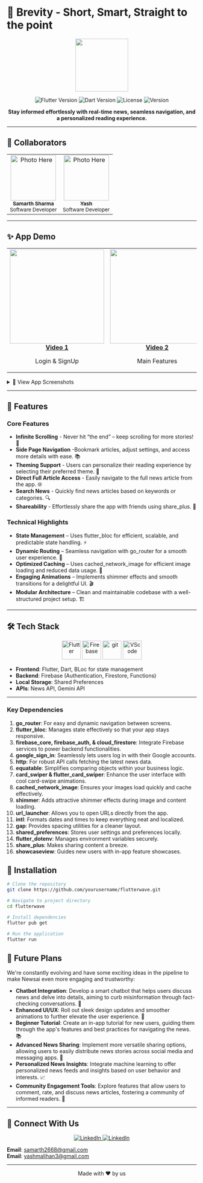 # 🚀 Brevity - Short, Smart, Straight to the point

<p align="center">
  <img src="https://raw.githubusercontent.com/Yash159357/NewsAI/main/assets/logos/applogo.png" width="140"/>
</p>

<p align="center">
  <img src="https://img.shields.io/badge/Flutter-3.29.2-blue?logo=flutter" alt="Flutter Version" />
  <img src="https://img.shields.io/badge/Dart-3.7.2-blue?logo=dart" alt="Dart Version" />
  <img src="https://img.shields.io/badge/License-MIT-green" alt="License" />
  <img src="https://img.shields.io/badge/Version-1.0.0-orange" alt="Version" />
</p>

<p align="center">
  <b>Stay informed effortlessly with real-time news, seamless navigation, and a personalized reading experience.</b>
</p>

---

## 👥 Collaborators

<p align="center">
  <table>
    <tr>
      <td align="center">
        <a href="https://github.com/saysamarth">
          <img src="https://private-user-images.githubusercontent.com/125565160/428565229-cccb1dc2-c7b6-4962-bffd-dde402e2c3be.jpg?jwt=eyJhbGciOiJIUzI1NiIsInR5cCI6IkpXVCJ9.eyJpc3MiOiJnaXRodWIuY29tIiwiYXVkIjoicmF3LmdpdGh1YnVzZXJjb250ZW50LmNvbSIsImtleSI6ImtleTUiLCJleHAiOjE3NDM0MjA5NjYsIm5iZiI6MTc0MzQyMDY2NiwicGF0aCI6Ii8xMjU1NjUxNjAvNDI4NTY1MjI5LWNjY2IxZGMyLWM3YjYtNDk2Mi1iZmZkLWRkZTQwMmUyYzNiZS5qcGc_WC1BbXotQWxnb3JpdGhtPUFXUzQtSE1BQy1TSEEyNTYmWC1BbXotQ3JlZGVudGlhbD1BS0lBVkNPRFlMU0E1M1BRSzRaQSUyRjIwMjUwMzMxJTJGdXMtZWFzdC0xJTJGczMlMkZhd3M0X3JlcXVlc3QmWC1BbXotRGF0ZT0yMDI1MDMzMVQxMTMxMDZaJlgtQW16LUV4cGlyZXM9MzAwJlgtQW16LVNpZ25hdHVyZT1iYmE1NGZhMjdkZDU0ZjNkNzk3MWQ1Njg1ZjZiMTQ3YWYyMzI1Yjk3OTZhNGM1NWExNTY4MDgyZjg3YmM5MmU3JlgtQW16LVNpZ25lZEhlYWRlcnM9aG9zdCJ9.3L9d67HQ11Gt6kKbATMzEPzmATONxPy3oJbm-URTgjI" width="120px" alt="Photo Here"/>
          <br />
          <sub><b>Samarth Sharma</b></sub>
        </a>
        <br />
        <sub>Software Developer</sub>
      </td>
      <td align="center">
        <a href="https://github.com/Yash159357">
          <img src="https://private-user-images.githubusercontent.com/125565160/428565224-dde7747e-37b0-41f5-a024-4870ce63df87.jpg?jwt=eyJhbGciOiJIUzI1NiIsInR5cCI6IkpXVCJ9.eyJpc3MiOiJnaXRodWIuY29tIiwiYXVkIjoicmF3LmdpdGh1YnVzZXJjb250ZW50LmNvbSIsImtleSI6ImtleTUiLCJleHAiOjE3NDM0MjA5NjYsIm5iZiI6MTc0MzQyMDY2NiwicGF0aCI6Ii8xMjU1NjUxNjAvNDI4NTY1MjI0LWRkZTc3NDdlLTM3YjAtNDFmNS1hMDI0LTQ4NzBjZTYzZGY4Ny5qcGc_WC1BbXotQWxnb3JpdGhtPUFXUzQtSE1BQy1TSEEyNTYmWC1BbXotQ3JlZGVudGlhbD1BS0lBVkNPRFlMU0E1M1BRSzRaQSUyRjIwMjUwMzMxJTJGdXMtZWFzdC0xJTJGczMlMkZhd3M0X3JlcXVlc3QmWC1BbXotRGF0ZT0yMDI1MDMzMVQxMTMxMDZaJlgtQW16LUV4cGlyZXM9MzAwJlgtQW16LVNpZ25hdHVyZT1jMTZhOGM1M2Y1ZDc5ZTZlZGVmZjJiNTFmMWQyZjkxZmFhYjVjOWU0MDM5NWU4MzRiZTRjODE1MGU4ZDBmNGNjJlgtQW16LVNpZ25lZEhlYWRlcnM9aG9zdCJ9.C1UBEX_64t80MwIFXRSpTv4F6oz2-lu1AOp3HUZlWxE" width="120px" alt="Photo Here"/>
          <br />
          <sub><b>Yash</b></sub>
        </a>
        <br />
        <sub>Software Developer</sub>
      </td>
    </tr>
  </table>
</p>

---

## ✨ App Demo
<table>
  <tr>
    <td align="center">
      <a href="https://youtube.com/shorts/1T-qu-lke-I?feature=share" target="_blank">
        <img src="https://private-user-images.githubusercontent.com/125565160/428586415-8868e125-4711-4ab1-a62a-15c5fe1e134b.jpg?jwt=eyJhbGciOiJIUzI1NiIsInR5cCI6IkpXVCJ9.eyJpc3MiOiJnaXRodWIuY29tIiwiYXVkIjoicmF3LmdpdGh1YnVzZXJjb250ZW50LmNvbSIsImtleSI6ImtleTUiLCJleHAiOjE3NDM0MjA5MTMsIm5iZiI6MTc0MzQyMDYxMywicGF0aCI6Ii8xMjU1NjUxNjAvNDI4NTg2NDE1LTg4NjhlMTI1LTQ3MTEtNGFiMS1hNjJhLTE1YzVmZTFlMTM0Yi5qcGc_WC1BbXotQWxnb3JpdGhtPUFXUzQtSE1BQy1TSEEyNTYmWC1BbXotQ3JlZGVudGlhbD1BS0lBVkNPRFlMU0E1M1BRSzRaQSUyRjIwMjUwMzMxJTJGdXMtZWFzdC0xJTJGczMlMkZhd3M0X3JlcXVlc3QmWC1BbXotRGF0ZT0yMDI1MDMzMVQxMTMwMTNaJlgtQW16LUV4cGlyZXM9MzAwJlgtQW16LVNpZ25hdHVyZT1lNjk1ZDM2YjVjNGYzNjYwYWY5MDEyZjI5NzNlNzczY2VlNzZlZTM0YjE4NTQzOTkyNTRlMDlkMjJjMDIxNjUwJlgtQW16LVNpZ25lZEhlYWRlcnM9aG9zdCJ9.bxpIjQGDA1XpgQ7EPGx3WOZPTvBFekApec1wrA4a5U8" width="250"/>
        <br/>
        <b>Video 1</b>
      </a>
      <p>Login & SignUp</p>
    </td>
    <td align="center">
      <a href="https://youtube.com/shorts/tuf-qZ3jiEY?feature=share" target="_blank">
        <img src="https://private-user-images.githubusercontent.com/125565160/428586415-8868e125-4711-4ab1-a62a-15c5fe1e134b.jpg?jwt=eyJhbGciOiJIUzI1NiIsInR5cCI6IkpXVCJ9.eyJpc3MiOiJnaXRodWIuY29tIiwiYXVkIjoicmF3LmdpdGh1YnVzZXJjb250ZW50LmNvbSIsImtleSI6ImtleTUiLCJleHAiOjE3NDM0MjA5MTMsIm5iZiI6MTc0MzQyMDYxMywicGF0aCI6Ii8xMjU1NjUxNjAvNDI4NTg2NDE1LTg4NjhlMTI1LTQ3MTEtNGFiMS1hNjJhLTE1YzVmZTFlMTM0Yi5qcGc_WC1BbXotQWxnb3JpdGhtPUFXUzQtSE1BQy1TSEEyNTYmWC1BbXotQ3JlZGVudGlhbD1BS0lBVkNPRFlMU0E1M1BRSzRaQSUyRjIwMjUwMzMxJTJGdXMtZWFzdC0xJTJGczMlMkZhd3M0X3JlcXVlc3QmWC1BbXotRGF0ZT0yMDI1MDMzMVQxMTMwMTNaJlgtQW16LUV4cGlyZXM9MzAwJlgtQW16LVNpZ25hdHVyZT1lNjk1ZDM2YjVjNGYzNjYwYWY5MDEyZjI5NzNlNzczY2VlNzZlZTM0YjE4NTQzOTkyNTRlMDlkMjJjMDIxNjUwJlgtQW16LVNpZ25lZEhlYWRlcnM9aG9zdCJ9.bxpIjQGDA1XpgQ7EPGx3WOZPTvBFekApec1wrA4a5U8" width="250"/>
        <br/>
        <b>Video 2</b>
      </a>
      <p>Main Features</p>
    </td>
     <td align="center">
      <a href="https://youtube.com/shorts/7Xda11xPDwE?feature=share" target="_blank">
        <img src="https://private-user-images.githubusercontent.com/125565160/428586415-8868e125-4711-4ab1-a62a-15c5fe1e134b.jpg?jwt=eyJhbGciOiJIUzI1NiIsInR5cCI6IkpXVCJ9.eyJpc3MiOiJnaXRodWIuY29tIiwiYXVkIjoicmF3LmdpdGh1YnVzZXJjb250ZW50LmNvbSIsImtleSI6ImtleTUiLCJleHAiOjE3NDM0MjA5MTMsIm5iZiI6MTc0MzQyMDYxMywicGF0aCI6Ii8xMjU1NjUxNjAvNDI4NTg2NDE1LTg4NjhlMTI1LTQ3MTEtNGFiMS1hNjJhLTE1YzVmZTFlMTM0Yi5qcGc_WC1BbXotQWxnb3JpdGhtPUFXUzQtSE1BQy1TSEEyNTYmWC1BbXotQ3JlZGVudGlhbD1BS0lBVkNPRFlMU0E1M1BRSzRaQSUyRjIwMjUwMzMxJTJGdXMtZWFzdC0xJTJGczMlMkZhd3M0X3JlcXVlc3QmWC1BbXotRGF0ZT0yMDI1MDMzMVQxMTMwMTNaJlgtQW16LUV4cGlyZXM9MzAwJlgtQW16LVNpZ25hdHVyZT1lNjk1ZDM2YjVjNGYzNjYwYWY5MDEyZjI5NzNlNzczY2VlNzZlZTM0YjE4NTQzOTkyNTRlMDlkMjJjMDIxNjUwJlgtQW16LVNpZ25lZEhlYWRlcnM9aG9zdCJ9.bxpIjQGDA1XpgQ7EPGx3WOZPTvBFekApec1wrA4a5U8" width="250"/>
        <br/>
        <b>Video 3</b>
      </a>
      <p>Additional Features</p>
    </td>
  </tr>
</table>

<details>
<summary>📱 View App Screenshots</summary>
<p align="center">
  <img src="https://private-user-images.githubusercontent.com/125565160/428565101-60b1b727-c6c0-4ed9-be6b-e7986ace0f1e.jpg?jwt=eyJhbGciOiJIUzI1NiIsInR5cCI6IkpXVCJ9.eyJpc3MiOiJnaXRodWIuY29tIiwiYXVkIjoicmF3LmdpdGh1YnVzZXJjb250ZW50LmNvbSIsImtleSI6ImtleTUiLCJleHAiOjE3NDM0MjA5NjYsIm5iZiI6MTc0MzQyMDY2NiwicGF0aCI6Ii8xMjU1NjUxNjAvNDI4NTY1MTAxLTYwYjFiNzI3LWM2YzAtNGVkOS1iZTZiLWU3OTg2YWNlMGYxZS5qcGc_WC1BbXotQWxnb3JpdGhtPUFXUzQtSE1BQy1TSEEyNTYmWC1BbXotQ3JlZGVudGlhbD1BS0lBVkNPRFlMU0E1M1BRSzRaQSUyRjIwMjUwMzMxJTJGdXMtZWFzdC0xJTJGczMlMkZhd3M0X3JlcXVlc3QmWC1BbXotRGF0ZT0yMDI1MDMzMVQxMTMxMDZaJlgtQW16LUV4cGlyZXM9MzAwJlgtQW16LVNpZ25hdHVyZT1iZGI0MjRhNjZmNjYzNDExZTA4ZDJhZmEwODE2NmM0MGUxMjgzMDVhYjRmODNkYzhiZWNhNmE5YjkxMWJkNDM5JlgtQW16LVNpZ25lZEhlYWRlcnM9aG9zdCJ9.WnTBQXH5tF9oCu_UI4jiAnss4PpqHQ8dkJevAfHfOP8" alt="Dashboard Screen" width="22%"/>
  <img src="https://private-user-images.githubusercontent.com/125565160/428565113-9adc3abe-f8cb-4780-bd74-3e11aa038e0c.jpg?jwt=eyJhbGciOiJIUzI1NiIsInR5cCI6IkpXVCJ9.eyJpc3MiOiJnaXRodWIuY29tIiwiYXVkIjoicmF3LmdpdGh1YnVzZXJjb250ZW50LmNvbSIsImtleSI6ImtleTUiLCJleHAiOjE3NDM0MjA5NjYsIm5iZiI6MTc0MzQyMDY2NiwicGF0aCI6Ii8xMjU1NjUxNjAvNDI4NTY1MTEzLTlhZGMzYWJlLWY4Y2ItNDc4MC1iZDc0LTNlMTFhYTAzOGUwYy5qcGc_WC1BbXotQWxnb3JpdGhtPUFXUzQtSE1BQy1TSEEyNTYmWC1BbXotQ3JlZGVudGlhbD1BS0lBVkNPRFlMU0E1M1BRSzRaQSUyRjIwMjUwMzMxJTJGdXMtZWFzdC0xJTJGczMlMkZhd3M0X3JlcXVlc3QmWC1BbXotRGF0ZT0yMDI1MDMzMVQxMTMxMDZaJlgtQW16LUV4cGlyZXM9MzAwJlgtQW16LVNpZ25hdHVyZT04ZDdlNmUzOTU1MmUxYjA2YjEyMzUyMTBmNDQwZGNlZDhiZjRiYjQ3Y2Y3OWQ1ODIyNjJlZmM5Yjg4OGY3YzU1JlgtQW16LVNpZ25lZEhlYWRlcnM9aG9zdCJ9.0kuH9WAAH4MvDo4RO2OCgkY1HWmAQ1ZadBHvZ5kha7U" alt="Analytics Screen" width="22%"/>
  <img src="https://private-user-images.githubusercontent.com/125565160/428565133-c69b9800-081f-4672-af62-410ac87710cb.jpg?jwt=eyJhbGciOiJIUzI1NiIsInR5cCI6IkpXVCJ9.eyJpc3MiOiJnaXRodWIuY29tIiwiYXVkIjoicmF3LmdpdGh1YnVzZXJjb250ZW50LmNvbSIsImtleSI6ImtleTUiLCJleHAiOjE3NDM0MjA5NjYsIm5iZiI6MTc0MzQyMDY2NiwicGF0aCI6Ii8xMjU1NjUxNjAvNDI4NTY1MTMzLWM2OWI5ODAwLTA4MWYtNDY3Mi1hZjYyLTQxMGFjODc3MTBjYi5qcGc_WC1BbXotQWxnb3JpdGhtPUFXUzQtSE1BQy1TSEEyNTYmWC1BbXotQ3JlZGVudGlhbD1BS0lBVkNPRFlMU0E1M1BRSzRaQSUyRjIwMjUwMzMxJTJGdXMtZWFzdC0xJTJGczMlMkZhd3M0X3JlcXVlc3QmWC1BbXotRGF0ZT0yMDI1MDMzMVQxMTMxMDZaJlgtQW16LUV4cGlyZXM9MzAwJlgtQW16LVNpZ25hdHVyZT0wNjYzYzBkNzJjMjM0NzFjZTgwNDFmMDk5MDg3ZGRmZDhmZDRhMzlkYjk2OTU0NTAxNDMzMzYyNzZkZTA0MjNlJlgtQW16LVNpZ25lZEhlYWRlcnM9aG9zdCJ9.2Q_AXbWf7oxFSkQUv9VqmzkOXA80fB5xd5GVc9dQQAY" alt="Transactions Screen" width="22%"/>
  <img src="https://private-user-images.githubusercontent.com/125565160/428565159-7a0be1b2-62be-4805-91d0-0dfbd8e34b74.jpg?jwt=eyJhbGciOiJIUzI1NiIsInR5cCI6IkpXVCJ9.eyJpc3MiOiJnaXRodWIuY29tIiwiYXVkIjoicmF3LmdpdGh1YnVzZXJjb250ZW50LmNvbSIsImtleSI6ImtleTUiLCJleHAiOjE3NDM0MjA5NjYsIm5iZiI6MTc0MzQyMDY2NiwicGF0aCI6Ii8xMjU1NjUxNjAvNDI4NTY1MTU5LTdhMGJlMWIyLTYyYmUtNDgwNS05MWQwLTBkZmJkOGUzNGI3NC5qcGc_WC1BbXotQWxnb3JpdGhtPUFXUzQtSE1BQy1TSEEyNTYmWC1BbXotQ3JlZGVudGlhbD1BS0lBVkNPRFlMU0E1M1BRSzRaQSUyRjIwMjUwMzMxJTJGdXMtZWFzdC0xJTJGczMlMkZhd3M0X3JlcXVlc3QmWC1BbXotRGF0ZT0yMDI1MDMzMVQxMTMxMDZaJlgtQW16LUV4cGlyZXM9MzAwJlgtQW16LVNpZ25hdHVyZT04ZWJjNjBhZWJkYzdkMzkwNTRhNWVkZjg2MzM2MDdlM2Q4ZGVhMDFlZjBiMDNhZDU1ZjZmNTgxYjIxZWRjODYzJlgtQW16LVNpZ25lZEhlYWRlcnM9aG9zdCJ9.VUM8-96svemFBIofnh6wCM9moMzMKQeSIGCW3npR7S0" alt="Profile Screen" width="22%"/>
  <img src="https://private-user-images.githubusercontent.com/125565160/428565140-a79a893a-9cf8-4b60-8bfc-a60c61fab92c.jpg?jwt=eyJhbGciOiJIUzI1NiIsInR5cCI6IkpXVCJ9.eyJpc3MiOiJnaXRodWIuY29tIiwiYXVkIjoicmF3LmdpdGh1YnVzZXJjb250ZW50LmNvbSIsImtleSI6ImtleTUiLCJleHAiOjE3NDM0MjA5NjYsIm5iZiI6MTc0MzQyMDY2NiwicGF0aCI6Ii8xMjU1NjUxNjAvNDI4NTY1MTQwLWE3OWE4OTNhLTljZjgtNGI2MC04YmZjLWE2MGM2MWZhYjkyYy5qcGc_WC1BbXotQWxnb3JpdGhtPUFXUzQtSE1BQy1TSEEyNTYmWC1BbXotQ3JlZGVudGlhbD1BS0lBVkNPRFlMU0E1M1BRSzRaQSUyRjIwMjUwMzMxJTJGdXMtZWFzdC0xJTJGczMlMkZhd3M0X3JlcXVlc3QmWC1BbXotRGF0ZT0yMDI1MDMzMVQxMTMxMDZaJlgtQW16LUV4cGlyZXM9MzAwJlgtQW16LVNpZ25hdHVyZT05MzhjM2FjMWFiOGEwZjA3MDE0NjJhMmI0MDliYzE1YmUzOTViYmFjMmI5MWNjNjQ1ZTgyYTY1Yjg3NTcyN2NmJlgtQW16LVNpZ25lZEhlYWRlcnM9aG9zdCJ9.6DpldfgaG6EFm5jL_9iLRAQb9gHyHPD27OwUnxbdCEs" alt="Profile Screen" width="22%"/>
  <img src="https://private-user-images.githubusercontent.com/125565160/428565169-cae1d8e2-7f34-4b22-914c-d102a1dfe459.jpg?jwt=eyJhbGciOiJIUzI1NiIsInR5cCI6IkpXVCJ9.eyJpc3MiOiJnaXRodWIuY29tIiwiYXVkIjoicmF3LmdpdGh1YnVzZXJjb250ZW50LmNvbSIsImtleSI6ImtleTUiLCJleHAiOjE3NDM0MjA5NjYsIm5iZiI6MTc0MzQyMDY2NiwicGF0aCI6Ii8xMjU1NjUxNjAvNDI4NTY1MTY5LWNhZTFkOGUyLTdmMzQtNGIyMi05MTRjLWQxMDJhMWRmZTQ1OS5qcGc_WC1BbXotQWxnb3JpdGhtPUFXUzQtSE1BQy1TSEEyNTYmWC1BbXotQ3JlZGVudGlhbD1BS0lBVkNPRFlMU0E1M1BRSzRaQSUyRjIwMjUwMzMxJTJGdXMtZWFzdC0xJTJGczMlMkZhd3M0X3JlcXVlc3QmWC1BbXotRGF0ZT0yMDI1MDMzMVQxMTMxMDZaJlgtQW16LUV4cGlyZXM9MzAwJlgtQW16LVNpZ25hdHVyZT0zY2VmZWE5NTdiY2IxZjE3NmQ4NjBmYWU3ODJiY2Q5NGJkNGQ2ODk4MDIwYTdkY2Q2N2EzNzg0YWRlYzExZmUyJlgtQW16LVNpZ25lZEhlYWRlcnM9aG9zdCJ9.Ur4KnrY7Q-W0WWtobIQiJdYsrw4sCgI3zM_T1kXkkfY" alt="Profile Screen" width="22%"/>
  <img src="https://private-user-images.githubusercontent.com/125565160/428565151-86cae5aa-855e-4cc8-9125-29caa0c6e9b1.jpg?jwt=eyJhbGciOiJIUzI1NiIsInR5cCI6IkpXVCJ9.eyJpc3MiOiJnaXRodWIuY29tIiwiYXVkIjoicmF3LmdpdGh1YnVzZXJjb250ZW50LmNvbSIsImtleSI6ImtleTUiLCJleHAiOjE3NDM0MjA5NjYsIm5iZiI6MTc0MzQyMDY2NiwicGF0aCI6Ii8xMjU1NjUxNjAvNDI4NTY1MTUxLTg2Y2FlNWFhLTg1NWUtNGNjOC05MTI1LTI5Y2FhMGM2ZTliMS5qcGc_WC1BbXotQWxnb3JpdGhtPUFXUzQtSE1BQy1TSEEyNTYmWC1BbXotQ3JlZGVudGlhbD1BS0lBVkNPRFlMU0E1M1BRSzRaQSUyRjIwMjUwMzMxJTJGdXMtZWFzdC0xJTJGczMlMkZhd3M0X3JlcXVlc3QmWC1BbXotRGF0ZT0yMDI1MDMzMVQxMTMxMDZaJlgtQW16LUV4cGlyZXM9MzAwJlgtQW16LVNpZ25hdHVyZT1hYTI5MjRlMTBlZjliNDMxMDg5MGZiMDIyMzNmZjBkZmE2ZTg1YTE5NjkzNWVmNWFkOTA3OTFmMDc5M2E5OTFiJlgtQW16LVNpZ25lZEhlYWRlcnM9aG9zdCJ9.nCpbgpiuGvHHCPbx3yBOs18fZiyKga2BZB70SzcGBns" alt="Profile Screen" width="22%"/>
</p>
</details>

---

## 🌟 Features

### Core Features
- **Infinite Scrolling** - Never hit “the end” – keep scrolling for more stories! 🔄
- **Side Page Navigation** -Bookmark articles, adjust settings, and access more details with ease. 📚
- **Theming Support** - Users can personalize their reading experience by selecting their preferred theme. 🎨
- **Direct Full Article Access** - Easily navigate to the full news article from the app. 🌐
- **Search News** - Quickly find news articles based on keywords or categories. 🔍
- **Shareability** - Effortlessly share the app with friends using share_plus. 🤝

### Technical Highlights

- **State Management** – Uses flutter_bloc for efficient, scalable, and predictable state handling. ⚡
- **Dynamic Routing** – Seamless navigation with go_router for a smooth user experience. 🚦
- **Optimized Caching** – Uses cached_network_image for efficient image loading and reduced data usage. 📶
- **Engaging Animations** – Implements shimmer effects and smooth transitions for a delightful UI. 🎬
- **Modular Architecture** – Clean and maintainable codebase with a well-structured project setup. 🏗️

---

## 🛠️ Tech Stack

<p align="center">
  <img src="https://cdn.jsdelivr.net/gh/devicons/devicon@latest/icons/flutter/flutter-original.svg" alt="Flutter" width="50" height="50"/>
  <img src="https://cdn.jsdelivr.net/gh/devicons/devicon@latest/icons/firebase/firebase-original-wordmark.svg" alt="Firebase" width="50" height="50"/>
  <img src="https://cdn.jsdelivr.net/gh/devicons/devicon@latest/icons/git/git-original.svg" alt="git" width="50" height="50"/>
  <img src="https://cdn.jsdelivr.net/gh/devicons/devicon@latest/icons/vscode/vscode-original.svg" alt="VScode" width="50" height="50"/>
</p>

- **Frontend**: Flutter, Dart, BLoc for state management
- **Backend**: Firebase (Authentication, Firestore, Functions)
- **Local Storage**: Shared Preferences
- **APIs**: News API, Gemini API

---

### Key Dependencies

1. **go_router**: For easy and dynamic navigation between screens.
2. **flutter_bloc**: Manages state effectively so that your app stays responsive.
3. **firebase_core, firebase_auth, & cloud_firestore**: Integrate Firebase services to power backend functionalities.
4. **google_sign_in**: Seamlessly lets users log in with their Google accounts.
5. **http**: For robust API calls fetching the latest news data.
6. **equatable**: Simplifies comparing objects within your business logic.
7. **card_swiper & flutter_card_swiper**: Enhance the user interface with cool card-swipe animations.
8. **cached_network_image**: Ensures your images load quickly and cache effectively.
9. **shimmer**: Adds attractive shimmer effects during image and content loading.
10. **url_launcher**: Allows you to open URLs directly from the app.
11. **intl**: Formats dates and times to keep everything neat and localized.
12. **gap**: Provides spacing utilities for a cleaner layout.
13. **shared_preferences**: Stores user settings and preferences locally.
14. **flutter_dotenv**: Manages environment variables securely.
15. **share_plus**: Makes sharing content a breeze.
16. **showcaseview**: Guides new users with in-app feature showcases.


## 📲 Installation

```bash
# Clone the repository
git clone https://github.com/yourusername/flutterwave.git

# Navigate to project directory
cd flutterwave

# Install dependencies
flutter pub get

# Run the application
flutter run
```

## 🔮 Future Plans

We're constantly evolving and have some exciting ideas in the pipeline to make Newsai even more engaging and trustworthy:

- **Chatbot Integration**: Develop a smart chatbot that helps users discuss news and delve into details, aiming to curb misinformation through fact-checking conversations. 🤖
- **Enhanced UI/UX**: Roll out sleek design updates and smoother animations to further elevate the user experience. 🎨
- **Beginner Tutorial**: Create an in-app tutorial for new users, guiding them through the app's features and best practices for navigating the news. 📚
- **Advanced News Sharing**: Implement more versatile sharing options, allowing users to easily distribute news stories across social media and messaging apps. 🔗
- **Personalized News Insights**: Integrate machine learning to offer personalized news feeds and insights based on user behavior and interests. 📈
- **Community Engagement Tools**: Explore features that allow users to comment, rate, and discuss news articles, fostering a community of informed readers. 💬

---

## 💬 Connect With Us

<p align="center">
  <a href="https://www.linkedin.com/in/saysamarth/">
    <img src="https://img.shields.io/badge/Linkedin-Samarth%20Sharma-1DA1F2?style=for-the-badge" alt="LinkedIn" />
  </a>
  <a href="https://www.linkedin.com/in/yash-kumar101/">
    <img src="https://img.shields.io/badge/Linkedin-Yash-1DA1F2?style=for-the-badge" alt="LinkedIn" />
  </a>
</p>

**Email**: [samarth2668@gmail.com](mailto:samarth2668@gmail.com)  
**Email**: [yashmalihan3@gmail.com](mailto:yashmalihan3@gmail.com)  

---

<p align="center">
  Made with ❤️ by us
</p>
